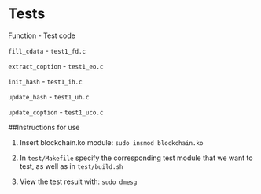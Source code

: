 # Tests
Function - Test code  

`fill_cdata` - `test1_fd.c`  

`extract_coption` - `test1_eo.c`  

`init_hash` - `test1_ih.c`  

`update_hash` - `test1_uh.c`

`update_coption` - `test1_uco.c`

##Instructions for use
1. Insert blockchain.ko module: `sudo insmod blockchain.ko`  

2. In `test/Makefile` specify the corresponding test module that we want to test, as well as in `test/build.sh`  

3. View the test result with: `sudo dmesg`
